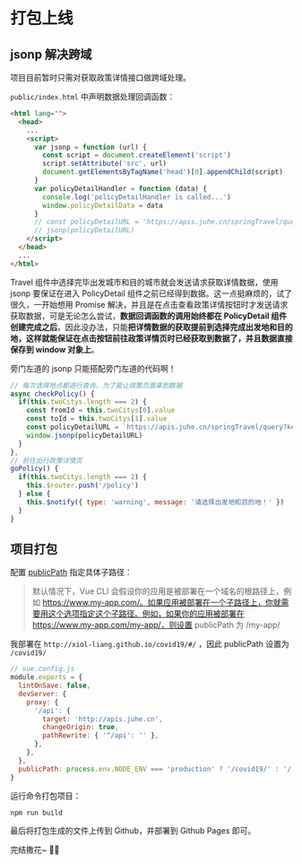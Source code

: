 # 打包上线

## jsonp 解决跨域

项目目前暂时只需对获取政策详情接口做跨域处理。

`public/index.html` 中声明数据处理回调函数：

```html
<html lang="">
  <head>
    ...
    <script>
      var jsonp = function (url) {
        const script = document.createElement('script')
        script.setAttribute('src', url)
        document.getElementsByTagName('head')[0].appendChild(script)
      }
      var policyDetailHandler = function (data) {
        console.log('policyDetailHandler is called...')
        window.policyDetailData = data
      }
      // const policyDetailURL = 'https://apis.juhe.cn/springTravel/query?key=ea3295121216b176e1a6b8af7fcd3dcf&from=10028&to=10017&callback=policyDetailHandler'
      // jsonp(policyDetailURL)
    </script>
  </head>
  ...
</html>
```

Travel 组件中选择完毕出发城市和目的城市就会发送请求获取详情数据，使用 jsonp 要保证在进入 PolicyDetail 组件之前已经得到数据。这一点挺麻烦的，试了很久，一开始想用 Promise 解决，并且是在点击查看政策详情按钮时才发送请求获取数据，可是无论怎么尝试，**数据回调函数的调用始终都在 PolicyDetail 组件创建完成之后**。因此没办法，只能**把详情数据的获取提前到选择完成出发地和目的地，这样就能保证在点击按钮前往政策详情页时已经获取到数据了，并且数据直接保存到 window 对象上**。

旁门左道的 jsonp 只能搭配旁门左道的代码啊！

```js
// 每次选择地点都进行查询，为了能让政策页面拿到数据
async checkPolicy() {
  if(this.twoCitys.length === 2) {
    const fromId = this.twoCitys[0].value
    const toId = this.twoCitys[1].value
    const policyDetailURL = `https://apis.juhe.cn/springTravel/query?key=ea3295121216b176e1a6b8af7fcd3dcf&from=${fromId}&to=${toId}&callback=policyDetailHandler`
    window.jsonp(policyDetailURL)
  }
},
// 前往出行政策详情页
goPolicy() {
  if(this.twoCitys.length === 2) {
    this.$router.push('/policy')
  } else {
    this.$notify({ type: 'warning', message: '请选择出发地和目的地！' })
  }
}
```

## 项目打包

配置 [publicPath](https://cli.vuejs.org/zh/config/#publicpath) 指定具体子路径：

> 默认情况下，Vue CLI 会假设你的应用是被部署在一个域名的根路径上，例如 https://www.my-app.com/。如果应用被部署在一个子路径上，你就需要用这个选项指定这个子路径。例如，如果你的应用被部署在 https://www.my-app.com/my-app/，则设置 publicPath 为 /my-app/

我部署在 `http://xiol-liang.github.io/covid19/#/` ，因此 publicPath 设置为 `/covid19/`

```js
// vue.config.js
module.exports = {
  lintOnSave: false,
  devServer: {
    proxy: {
      '/api': {
        target: 'http://apis.juhe.cn',
        changeOrigin: true,
        pathRewrite: { '^/api': '' },
      },
    },
  },
  publicPath: process.env.NODE_ENV === 'production' ? '/covid19/' : '/',
}
```

运行命令打包项目：

```bash
npm run build
```

最后将打包生成的文件上传到 Github，并部署到 Github Pages 即可。

完结撒花~ :tada::rose:
